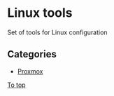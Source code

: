 # <a id="top"></a>Linux tools

Set of tools for Linux configuration

## Categories

* [Proxmox](proxmox)

[To top]

[To top]: #top

